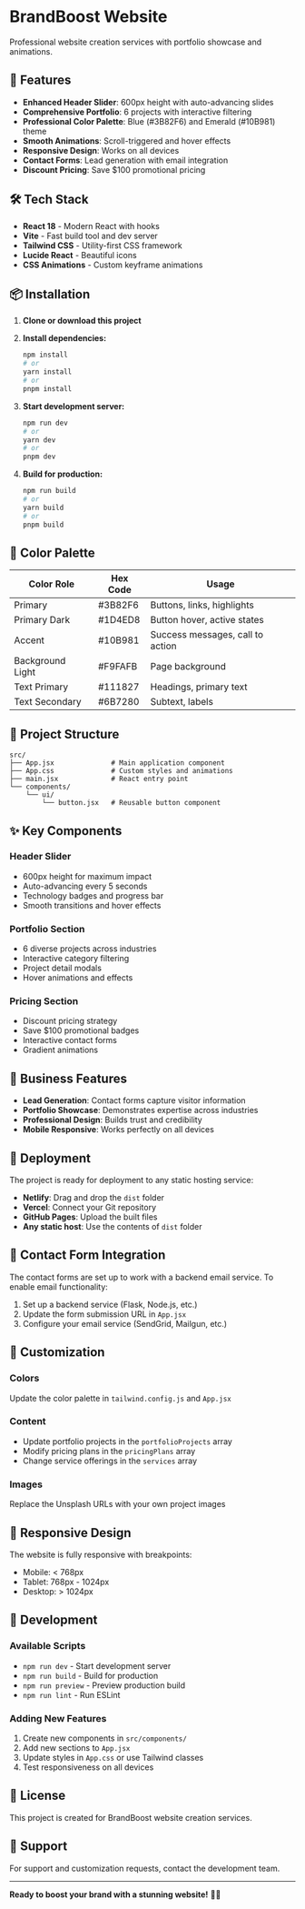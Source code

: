 # BrandBoost Website

Professional website creation services with portfolio showcase and animations.

## 🚀 Features

- **Enhanced Header Slider**: 600px height with auto-advancing slides
- **Comprehensive Portfolio**: 6 projects with interactive filtering
- **Professional Color Palette**: Blue (#3B82F6) and Emerald (#10B981) theme
- **Smooth Animations**: Scroll-triggered and hover effects
- **Responsive Design**: Works on all devices
- **Contact Forms**: Lead generation with email integration
- **Discount Pricing**: Save $100 promotional pricing

## 🛠️ Tech Stack

- **React 18** - Modern React with hooks
- **Vite** - Fast build tool and dev server
- **Tailwind CSS** - Utility-first CSS framework
- **Lucide React** - Beautiful icons
- **CSS Animations** - Custom keyframe animations

## 📦 Installation

1. **Clone or download this project**
2. **Install dependencies:**
   ```bash
   npm install
   # or
   yarn install
   # or
   pnpm install
   ```

3. **Start development server:**
   ```bash
   npm run dev
   # or
   yarn dev
   # or
   pnpm dev
   ```

4. **Build for production:**
   ```bash
   npm run build
   # or
   yarn build
   # or
   pnpm build
   ```

## 🎨 Color Palette

| Color Role | Hex Code | Usage |
|------------|----------|-------|
| Primary | #3B82F6 | Buttons, links, highlights |
| Primary Dark | #1D4ED8 | Button hover, active states |
| Accent | #10B981 | Success messages, call to action |
| Background Light | #F9FAFB | Page background |
| Text Primary | #111827 | Headings, primary text |
| Text Secondary | #6B7280 | Subtext, labels |

## 📁 Project Structure

```
src/
├── App.jsx              # Main application component
├── App.css              # Custom styles and animations
├── main.jsx             # React entry point
└── components/
    └── ui/
        └── button.jsx   # Reusable button component
```

## ✨ Key Components

### Header Slider
- 600px height for maximum impact
- Auto-advancing every 5 seconds
- Technology badges and progress bar
- Smooth transitions and hover effects

### Portfolio Section
- 6 diverse projects across industries
- Interactive category filtering
- Project detail modals
- Hover animations and effects

### Pricing Section
- Discount pricing strategy
- Save $100 promotional badges
- Interactive contact forms
- Gradient animations

## 🎯 Business Features

- **Lead Generation**: Contact forms capture visitor information
- **Portfolio Showcase**: Demonstrates expertise across industries
- **Professional Design**: Builds trust and credibility
- **Mobile Responsive**: Works perfectly on all devices

## 🚀 Deployment

The project is ready for deployment to any static hosting service:

- **Netlify**: Drag and drop the `dist` folder
- **Vercel**: Connect your Git repository
- **GitHub Pages**: Upload the built files
- **Any static host**: Use the contents of `dist` folder

## 📧 Contact Form Integration

The contact forms are set up to work with a backend email service. To enable email functionality:

1. Set up a backend service (Flask, Node.js, etc.)
2. Update the form submission URL in `App.jsx`
3. Configure your email service (SendGrid, Mailgun, etc.)

## 🎨 Customization

### Colors
Update the color palette in `tailwind.config.js` and `App.jsx`

### Content
- Update portfolio projects in the `portfolioProjects` array
- Modify pricing plans in the `pricingPlans` array
- Change service offerings in the `services` array

### Images
Replace the Unsplash URLs with your own project images

## 📱 Responsive Design

The website is fully responsive with breakpoints:
- Mobile: < 768px
- Tablet: 768px - 1024px
- Desktop: > 1024px

## 🔧 Development

### Available Scripts

- `npm run dev` - Start development server
- `npm run build` - Build for production
- `npm run preview` - Preview production build
- `npm run lint` - Run ESLint

### Adding New Features

1. Create new components in `src/components/`
2. Add new sections to `App.jsx`
3. Update styles in `App.css` or use Tailwind classes
4. Test responsiveness on all devices

## 📄 License

This project is created for BrandBoost website creation services.

## 🤝 Support

For support and customization requests, contact the development team.

---

**Ready to boost your brand with a stunning website!** 🚀✨

